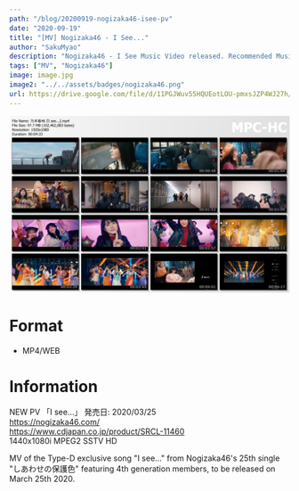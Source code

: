 ```yaml
---
path: "/blog/20200919-nogizaka46-isee-pv"
date: "2020-09-19"
title: "[MV] Nogizaka46 - I See..."
author: "SakuMyao"
description: "Nogizaka46 - I See Music Video released. Recommended Music!"
tags: ["MV", "Nogizaka46"]
image: image.jpg
image2: "../../assets/badges/nogizaka46.png"
url: https://drive.google.com/file/d/11PGJWuv55HQUEotLOU-pmxsJZP4WJ27h/view?usp=sharing
---
```


![[MV] Nogizaka46 - I See..](./image.jpg)

# Format

- MP4/WEB

# Information

NEW PV
「I see...」
発売日: 2020/03/25 <br/>
https://nogizaka46.com/ <br/>
https://www.cdjapan.co.jp/product/SRCL-11460 <br/>
1440x1080i MPEG2 SSTV HD <br/>

MV of the Type-D exclusive song "I see…" from Nogizaka46's 25th single "しあわせの保護色" featuring 4th generation members, to be released on March 25th 2020.
